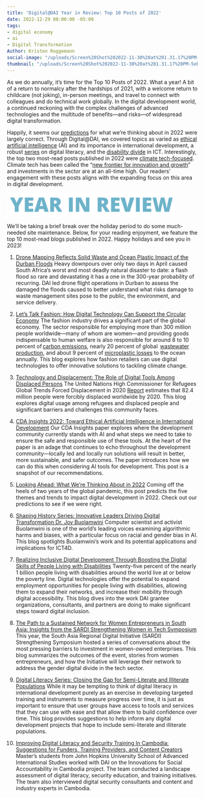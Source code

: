 ```yaml
---
title: 'Digital@DAI Year in Review: Top 10 Posts of 2022'
date: 2022-12-29 08:00:00 -05:00
tags:
- digital economy
- ai
- Digital Transformation
Author: Kristen Roggemann
social-image: "/uploads/Screen%20Shot%202022-11-30%20at%201.31.17%20PM-03871e.png"
thumbnail: "/uploads/Screen%20Shot%202022-11-30%20at%201.31.17%20PM-5eb76b.png"
---
```


As we do annually, it’s time for the Top 10 Posts of 2022. What a year! A bit of a return to normalcy after the hardships of 2021, with a welcome return to childcare (not joking), in-person meetings, and travel to connect with colleagues and do technical work globally. In the digital development world, a continued reckoning with the complex challenges of advanced technologies and the multitude of benefits—and risks—of widespread digital transformation. 

Happily, it seems our [predictions](https://dai-global-digital.com/looking-ahead-what-were-thinking-about-in-2022.html) for what we’re thinking about in 2022 were largely correct. Through Digital@DAI, we covered topics as varied as [ethical artificial intelligence](https://dai-global-digital.com/cda-insights-2022-toward-ethical-artificial-intelligence-in-international-development.html) (AI) and its importance in international development, a robust [series](https://dai-global-digital.com/digital-literacy-series-closing-the-gap-for-semi-literate-and-illiterate-populations.html) on digital literacy, and the [disability divide](https://dai-global-digital.com/realizing-inclusive-digital-development-through-boosting-the-digital-skills-of-people-living-with-disabilities.html) in ICT. Interestingly, the top two most-read posts published in 2022 were [climate tech-focused](https://dai-global-digital.com/tags/?tag=climate). Climate tech has been called the “[new frontier for innovation and growth](https://www.mckinsey.com/capabilities/sustainability/how-we-help-clients/cop/the-cop26-daily/climate-technology-a-new-frontier-for-innovation-and-growth)” and investments in the sector are at an all-time high. Our readers’ engagement with these posts aligns with the expanding focus on this area in digital development. 

<!--more-->

![Screen Shot 2022-11-30 at 1.31.17 PM.png](/uploads/Screen%20Shot%202022-11-30%20at%201.31.17%20PM.png)

We’ll be taking a brief break over the holiday period to do some much-needed site maintenance. Below, for your reading enjoyment, we feature the top 10 most-read blogs published in 2022. Happy holidays and see you in 2023!

1. [Drone Mapping Reflects Solid Waste and Ocean Plastic Impact of the Durban Floods](https://dai-global-digital.com/drone-mapping-reflects-solid-waste-and-ocean-plastic-impact-of-the-durban-floods.html) Heavy downpours over only two days in April caused South Africa’s worst and most deadly natural disaster to date: a flash flood so rare and devastating it has a one in the 300-year probability of recurring. DAI led drone flight operations in Durban to assess the damaged the floods caused to better understand what risks damage to waste management sites pose to the public, the environment, and service delivery. 

1. [Let’s Talk Fashion: How Digital Technology Can Support the Circular Economy](https://dai-global-digital.com/lets-talk-fashion-how-digital-technology-can-support-the-circular-economy.html) The fashion industry drives a significant part of the global economy. The sector responsible for employing more than 300 million people worldwide—many of whom are women—and providing goods indispensable to human welfare is also responsible for around 8 to 10 percent of [carbon emissions](https://www.researchgate.net/publication/340635670_The_environmental_price_of_fast_fashion), nearly 20 percent of global  [wastewater production](https://news.un.org/en/story/2019/03/1035161), and about 9 percent of [microplastic losses](https://www.fashionrevolution.org/our-clothes-shed-microfibres-heres-what-we-can-do/) to the ocean annually. This blog explores how fashion retailers can use digital technologies to offer innovative solutions to tackling climate change.  

1. [Technology and Displacement: The Role of Digital Tools Among Displaced Persons](https://dai-global-digital.com/technology-and-displacement-the-role-of-digital-tools-among-displaced-persons.html) The United Nations High Commissioner for Refugees Global Trends Forced Displacement in 2020 [Report](https://www.unhcr.org/globaltrends) estimates that 82.4 million people were forcibly displaced worldwide by 2020. This blog explores digital usage among refugees and displaced people and significant barriers and challenges this community faces.  

1. [CDA Insights 2022: Toward Ethical Artificial Intelligence in International Development](https://dai-global-digital.com/cda-insights-2022-toward-ethical-artificial-intelligence-in-international-development.html) Our CDA Insights paper explores where the development community currently stands with AI and what steps we need to take to ensure the safe and responsible use of these tools. At the heart of the paper is an adage that continues to echo throughout the development community—locally led and locally run solutions will result in better, more sustainable, and safer outcomes. The paper introduces how we can do this when considering AI tools for development. This post is a snapshot of our recommendations. 

1. [Looking Ahead: What We’re Thinking About in 2022](https://dai-global-digital.com/looking-ahead-what-were-thinking-about-in-2022.html) Coming off the heels of two years of the global pandemic, this post predicts the five themes and trends to impact digital development in 2022. Check out our predictions to see if we were right.

1. [Shaping History Series: Innovative Leaders Driving Digital Transformation Dr. Joy Buolamwini](https://dai-global-digital.com/shaping-history-innovative-leaders-driving-digital-transformation-dr-joy-buolamwini.html) Computer scientist and activist Buolamwini is one of the world’s leading voices examining algorithmic harms and biases, with a particular focus on racial and gender bias in AI. This blog spotlights Buolamwini’s work and its potential applications and implications for ICT4D.  

1. [Realizing Inclusive Digital Development Through Boosting the Digital Skills of People Living with Disabilities](https://dai-global-digital.com/realizing-inclusive-digital-development-through-boosting-the-digital-skills-of-people-living-with-disabilities.html) Twenty-five percent of the nearly 1 billion people living with disabilities around the world live at or below the poverty line. Digital technologies offer the potential to expand employment opportunities for people living with disabilities, allowing them to expand their networks, and increase their mobility through digital accessibility. This blog dives into the work DAI grantee organizations, consultants, and partners are doing to make significant steps toward digital inclusion. 

1. [The Path to a Sustained Network for Women Entrepreneurs in South Asia: Insights from the SARDI Strengthening Women in Tech Symposium](https://dai-global-digital.com/the-path-to-a-sustained-network-for-women-entrepreneurs-in-south-asia-insights-from-the-sardi-strengthening-women-in-tech-symposium.html) This year, the South Asia Regional Digital Initiative (SARDI) Strengthening Symposium hosted a series of conversations about the most pressing barriers to investment in women-owned enterprises. This blog summarizes the outcomes of the event, stories from women entrepreneurs, and how the Initiative will leverage their network to address the gender digital divide in the tech sector. 

1. [Digital Literacy Series: Closing the Gap for Semi-Literate and Illiterate Populations](https://dai-global-digital.com/digital-literacy-series-closing-the-gap-for-semi-literate-and-illiterate-populations.html) While it may be tempting to think of digital literacy in international development purely as an exercise in developing targeted training and instruments to measure progress over time, it is just as important to ensure that user groups have access to tools and services that they can use with ease and that allow them to build confidence over time. This blog provides suggestions to help inform any digital development projects that hope to include semi-literate and illiterate populations. 

1. [Improving Digital Literacy and Security Training In Cambodia: Suggestions for Funders, Training Providers, and Content Creators](https://dai-global-digital.com/improving-digital-literacy-and-security-training-in-cambodia-suggestions-for-funders-training-providers-and-content-creators.html) Master’s students from John Hopkins University School of Advanced International Studies worked with DAI on the Innovations for Social Accountability in Cambodia project. The team conducted a landscape assessment of digital literacy, security education, and training initiatives. The team also interviewed digital security consultants and content and industry experts in Cambodia. 